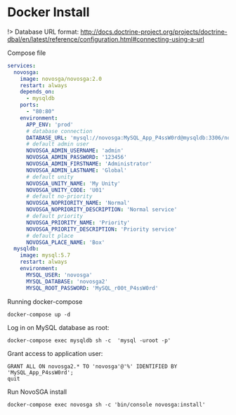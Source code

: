 # Docker Install

!> Database URL format: http://docs.doctrine-project.org/projects/doctrine-dbal/en/latest/reference/configuration.html#connecting-using-a-url

Compose file

```yaml
services:
  novosga:
    image: novosga/novosga:2.0
    restart: always
    depends_on:
      - mysqldb
    ports:
      - "80:80"
    environment:
      APP_ENV: 'prod'
      # database connection
      DATABASE_URL: 'mysql://novosga:MySQL_App_P4ssW0rd@mysqldb:3306/novosga2?charset=utf8mb4&serverVersion=5.7'
      # default admin user
      NOVOSGA_ADMIN_USERNAME: 'admin'
      NOVOSGA_ADMIN_PASSWORD: '123456'
      NOVOSGA_ADMIN_FIRSTNAME: 'Administrator'
      NOVOSGA_ADMIN_LASTNAME: 'Global'
      # default unity
      NOVOSGA_UNITY_NAME: 'My Unity'
      NOVOSGA_UNITY_CODE: 'U01'
      # default no-priority
      NOVOSGA_NOPRIORITY_NAME: 'Normal'
      NOVOSGA_NOPRIORITY_DESCRIPTION: 'Normal service'
      # default priority
      NOVOSGA_PRIORITY_NAME: 'Priority'
      NOVOSGA_PRIORITY_DESCRIPTION: 'Priority service'
      # default place
      NOVOSGA_PLACE_NAME: 'Box'
  mysqldb:
    image: mysql:5.7
    restart: always
    environment:
      MYSQL_USER: 'novosga'
      MYSQL_DATABASE: 'novosga2'
      MYSQL_ROOT_PASSWORD: 'MySQL_r00t_P4ssW0rd'
```

Running docker-compose

    docker-compose up -d

Log in on MySQL database as root:

    docker-compose exec mysqldb sh -c  'mysql -uroot -p'

Grant access to application user:

    GRANT ALL ON novosga2.* TO 'novosga'@'%' IDENTIFIED BY 'MySQL_App_P4ssW0rd';
    quit


Run NovoSGA install

    docker-compose exec novosga sh -c 'bin/console novosga:install'
